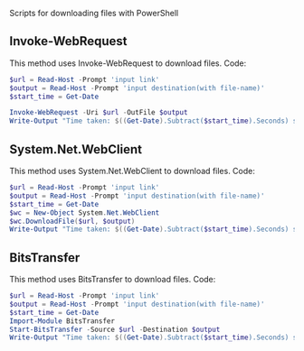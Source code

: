Scripts for downloading files with PowerShell

## Invoke-WebRequest

This method uses Invoke-WebRequest to download files. Code:

 ```powershell
 $url = Read-Host -Prompt 'input link'
 $output = Read-Host -Prompt 'input destination(with file-name)'
 $start_time = Get-Date

 Invoke-WebRequest -Uri $url -OutFile $output
 Write-Output "Time taken: $((Get-Date).Subtract($start_time).Seconds) second(s)"
```

## System.Net.WebClient

This method uses System.Net.WebClient to download files. Code:

```powershell
$url = Read-Host -Prompt 'input link'
$output = Read-Host -Prompt 'input destination(with file-name)'
$start_time = Get-Date
$wc = New-Object System.Net.WebClient
$wc.DownloadFile($url, $output)
Write-Output "Time taken: $((Get-Date).Subtract($start_time).Seconds) second(s)"
```

## BitsTransfer

This method uses BitsTransfer to download files. Code:

```powershell
$url = Read-Host -Prompt 'input link'
$output = Read-Host -Prompt 'input destination(with file-name)'
$start_time = Get-Date
Import-Module BitsTransfer
Start-BitsTransfer -Source $url -Destination $output
Write-Output "Time taken: $((Get-Date).Subtract($start_time).Seconds) second(s)"
```